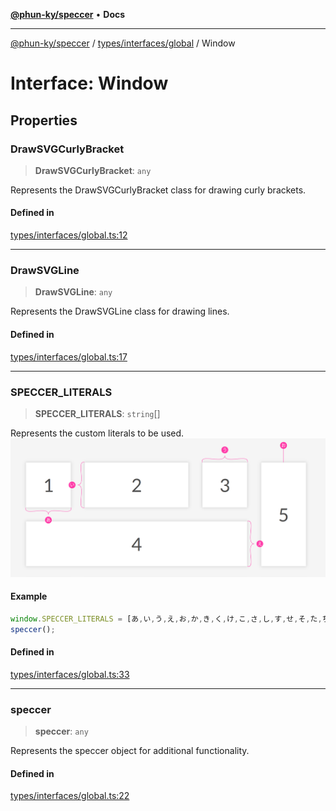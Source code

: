 [**@phun-ky/speccer**](../../../../README.md) • **Docs**

***

[@phun-ky/speccer](../../../../README.md) / [types/interfaces/global](../README.md) / Window

# Interface: Window

## Properties

### DrawSVGCurlyBracket

> **DrawSVGCurlyBracket**: `any`

Represents the DrawSVGCurlyBracket class for drawing curly brackets.

#### Defined in

[types/interfaces/global.ts:12](https://github.com/phun-ky/speccer/blob/main/src/types/interfaces/global.ts#L12)

***

### DrawSVGLine

> **DrawSVGLine**: `any`

Represents the DrawSVGLine class for drawing lines.

#### Defined in

[types/interfaces/global.ts:17](https://github.com/phun-ky/speccer/blob/main/src/types/interfaces/global.ts#L17)

***

### SPECCER\_LITERALS

> **SPECCER\_LITERALS**: `string`[]

Represents the custom literals to be used.
![Screenshot of speccer with custom literals](https://github.com/phun-ky/speccer/blob/main/public/literals.png?raw=true)

#### Example

```js
window.SPECCER_LITERALS = [あ,い,う,え,お,か,き,く,け,こ,さ,し,す,せ,そ,た,ち,つ,て,と,な,に,ぬ,ね,の,は,ひ,ふ,へ,ほ,ま,み,む,め,も,や,ゆ,よ,ら,り,る,れ,ろ,わ,を];
speccer();
```

#### Defined in

[types/interfaces/global.ts:33](https://github.com/phun-ky/speccer/blob/main/src/types/interfaces/global.ts#L33)

***

### speccer

> **speccer**: `any`

Represents the speccer object for additional functionality.

#### Defined in

[types/interfaces/global.ts:22](https://github.com/phun-ky/speccer/blob/main/src/types/interfaces/global.ts#L22)
